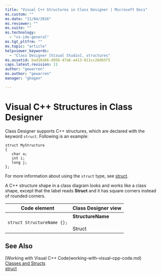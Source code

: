 ```yaml
---
title: "Visual C++ Structures in Class Designer | Microsoft Docs"
ms.custom: ""
ms.date: "11/04/2016"
ms.reviewer: ""
ms.suite: ""
ms.technology: 
  - "vs-ide-general"
ms.tgt_pltfrm: ""
ms.topic: "article"
helpviewer_keywords: 
  - "Class Designer [Visual Studio], structures"
ms.assetid: bad18ab6-d956-47a6-a413-811cc26db5f5
caps.latest.revision: 11
author: "gewarren"
ms.author: "gewarren"
manager: "ghogen"

---
```

# Visual C++ Structures in Class Designer
Class Designer supports C++ structures, which are declared with the keyword `struct`. Following is an example:  
  
```  
struct MyStructure  
{  
   char a;  
   int i;  
   long j;  
};  
```  
  
 For more information about using the `struct` type, see [struct](/cpp/cpp/struct-cpp).  
  
 A C++ structure shape in a class diagram looks and works like a class shape, except that the label reads **Struct** and it has square corners instead of rounded corners.  
  
|Code element|Class Designer view|  
|------------------|-------------------------|  
|`struct StructureName {};`|**StructureName**<br /><br /> Struct|  
  
## See Also  
 [Working with Visual C++ Code(working-with-visual-cpp-code.md)   
 [Classes and Structs](/cpp/cpp/classes-and-structs-cpp)   
 [struct](/cpp/cpp/struct-cpp)